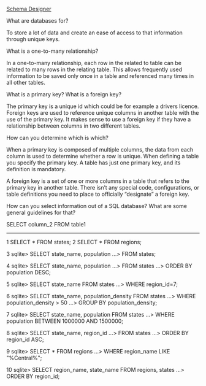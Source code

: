 [Schema Designer](schema_screenshot.png)


What are databases for?

To store a lot of data and create an ease of access to that information through unique keys.

What is a one-to-many relationship?

In a one-to-many relationship, each row in the related to table can be related to many rows in the relating table. This allows frequently used information to be saved only once in a table and referenced many times in all other tables.

What is a primary key? What is a foreign key?

The primary key is a unique id which could be for example a drivers licence. Foreign keys are used to reference unique columns in another table with the use of the primary key. It makes sense to use a foreign key if they have a relationship between columns in two different tables.

How can you determine which is which?

When a primary key is composed of multiple columns, the data from each column is used to determine whether a row is unique. When defining a table you specify the primary key. A table has just one primary key, and its definition is mandatory.

A foreign key is a set of one or more columns in a table that refers to the primary key in another table. There isn’t any special code, configurations, or table definitions you need to place to officially “designate” a foreign key.

How can you select information out of a SQL database? What are some general guidelines for that?

SELECT column_2 FROM table1

_______________________________________________


1 SELECT * FROM states;
2 SELECT * FROM regions;

3 sqlite> SELECT state_name, population
   ...> FROM states;

4 sqlite> SELECT state_name, population
   ...> FROM states
   ...> ORDER BY population DESC;

5 sqlite> SELECT state_name FROM states
   ...> WHERE region_id=7;

6 sqlite> SELECT state_name, population_density FROM states
   ...> WHERE population_density > 50
   ...> GROUP BY population_density;

7 sqlite> SELECT state_name, population FROM states
   ...> WHERE population BETWEEN 1000000 AND 1500000;

8 sqlite> SELECT state_name, region_id
   ...> FROM states
   ...> ORDER BY region_id ASC;

9 sqlite> SELECT * FROM regions
   ...> WHERE region_name LIKE "%Central%";

10 sqlite> SELECT region_name, state_name FROM regions, states
   ...> ORDER BY region_id;